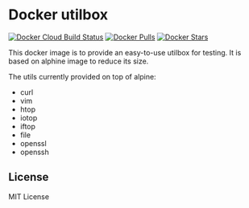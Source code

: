 # Docker utilbox

[![Docker Cloud Build Status](https://img.shields.io/docker/cloud/build/dcsunset/utilbox)](https://hub.docker.com/r/dcsunset/utilbox)
[![Docker Pulls](https://img.shields.io/docker/pulls/dcsunset/utilbox)](https://hub.docker.com/r/dcsunset/utilbox)
[![Docker Stars](https://img.shields.io/docker/stars/dcsunset/utilbox)](https://hub.docker.com/r/dcsunset/utilbox)

This docker image is to provide an easy-to-use utilbox for testing.
It is based on alphine image to reduce its size.

The utils currently provided on top of alpine:

* curl
* vim
* htop
* iotop
* iftop
* file
* openssl
* openssh


## License

MIT License
